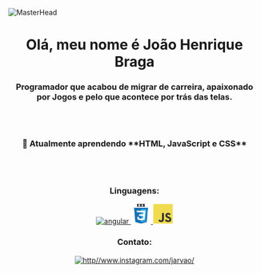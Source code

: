 ![MasterHead](https://repository-images.githubusercontent.com/588181932/e36ec678-7984-4cdd-8e4c-a3932772ff8e)
<h1 align="center">Olá, meu nome é João Henrique Braga</h1>
<h3 align="center">Programador que acabou de migrar de carreira, apaixonado por Jogos e pelo que acontece por trás das telas.</h3>

<br></br>

<h3 align="center"> 🌱 Atualmente aprendendo **HTML, JavaScript e CSS** </h3> <br></br>

<h3 align="center">Linguagens:</h3>
<p align="center"> <a href="https://angular.io" target="_blank" rel="noreferrer"> <img src="https://angular.io/assets/images/logos/angular/angular.svg" alt="angular" width="40" height="40"/> </a> <a href="https://www.w3schools.com/css/" target="_blank" rel="noreferrer"> <img src="https://raw.githubusercontent.com/devicons/devicon/master/icons/css3/css3-original-wordmark.svg" alt="css3" width="40" height="40"/> </a> <a href="https://developer.mozilla.org/en-US/docs/Web/JavaScript" target="_blank" rel="noreferrer"> <img src="https://raw.githubusercontent.com/devicons/devicon/master/icons/javascript/javascript-original.svg" alt="javascript" width="40" height="40"/> </a> </p>


<h3 align="center">Contato:</h3>
<p align="center">
<a href="https://instagram.com/http//www.instagram.com/jarvao/" target="blank"><img align="center" src="https://raw.githubusercontent.com/rahuldkjain/github-profile-readme-generator/master/src/images/icons/Social/instagram.svg" alt="http//www.instagram.com/jarvao/" height="30" width="40" /></a>
</p>
